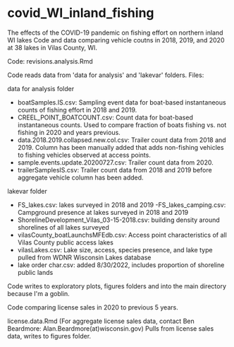 # covid_WI_inland_fishing
The effects of the COVID-19 pandemic on fishing effort on northern inland WI lakes
Code and data comparing vehicle coutns in 2018, 2019, and 2020 at 38 lakes in Vilas County, WI. 

Code: revisions.analysis.Rmd


Code reads data from 'data for analysis' and 'lakevar' folders. 
Files:

data for analysis folder 
- boatSamples.IS.csv: Sampling event data for boat-based instantaneous counts of fishing effort in 2018 and 2019. 
- CREEL_POINT_BOATCOUNT.csv: Count data for boat-based instantaneous counts. Used to compare fraction of boats fishing vs. not fishing in 2020 and years previous.
- data.2018.2019.collapsed.new.col.csv: Trailer count data from 2018 and 2019. Column has been manually added that adds non-fishing vehicles to fishing vehicles observed at access points. 
- sample.events.update.20200727.csv: Trailer count data from 2020.
- trailerSamplesIS.csv: Trailer count data from 2018 and 2019 before aggregate vehicle column has been added. 

lakevar folder
- FS_lakes.csv: lakes surveyed in 2018 and 2019
-FS_lakes_camping.csv: Campground presence at lakes surveyed in 2018 and 2019
- ShorelineDevelopment_Vilas_03-15-2018.csv: building density around shorelines of all lakes surveyed
- vilasCounty_boatLaunchsMFEdb.csv: Access point characteristics of all Vilas County public access lakes
- vilasLakes.csv: Lake size, access, species presence, and lake type pulled from WDNR Wisconsin Lakes database
- lake order char.csv: added 8/30/2022, includes proportion of shoreline public lands

Code writes to exploratory plots, figures folders and into the main directory because I'm a goblin.

Code comparing license sales in 2020 to previous 5 years. 

license.data.Rmd
(For aggregate license sales data, contact Ben Beardmore: Alan.Beardmore(at)wisconsin.gov)
Pulls from license sales data, writes to figures folder.
